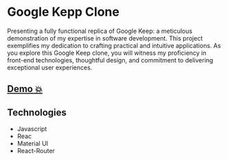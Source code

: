 
# Google Kepp Clone
Presenting a fully functional replica of Google Keep: a meticulous demonstration of my expertise in software development. This project exemplifies my dedication to crafting practical and intuitive applications. As you explore this Google Keep clone, you will witness my proficiency in front-end technologies, thoughtful design, and commitment to delivering exceptional user experiences.
## [Demo 💥](https://gkeepclone1.netlify.app/)

## Technologies

- Javascript
- Reac
- Material UI
- React-Router

